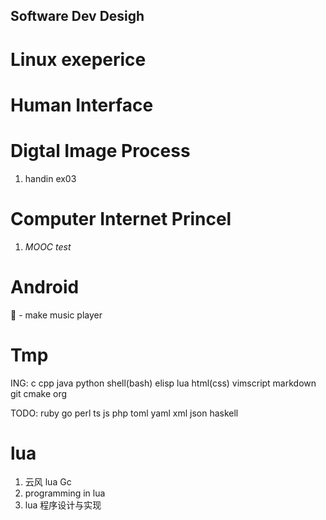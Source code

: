 ## Software Dev Desigh

# Linux exeperice
<!--1. linux ex3-->

# Human Interface


# Digtal Image Process
1. handin ex03

# Computer Internet Princel
1. _MOOC test_

# Android
🌽 - make music player

# Tmp

ING: c cpp java python shell(bash) elisp lua html(css) vimscript markdown git
cmake org

TODO: ruby go perl ts js php toml yaml xml json haskell

# lua
1. 云风 lua Gc
2. programming in lua
3. lua 程序设计与实现
